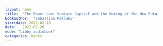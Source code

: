 ```yaml
---
layout: none
title:  "The Power Law: Venture Capital and the Making of the New Future"
bookauthor:  "Sebastian Mallaby"
startdate: 2022-02-18
date:   2022-02-26
mode: "Libby audiobook"
categories: books
---
```

